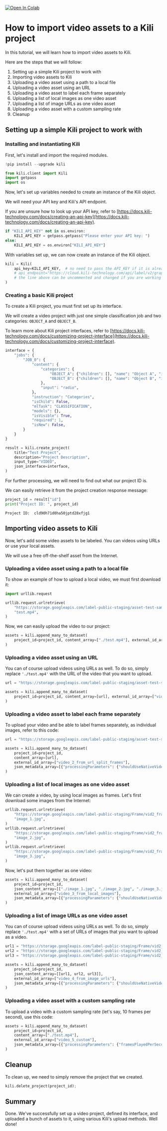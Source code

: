 <!-- FILE AUTO GENERATED BY docs/utils.py DO NOT EDIT DIRECTLY -->
<a href="https://colab.research.google.com/github/kili-technology/kili-python-sdk/blob/master/recipes/importing_video_assets.ipynb" target="_parent"><img src="https://colab.research.google.com/assets/colab-badge.svg" alt="Open In Colab"/></a>

# How to import video assets to a Kili project

In this tutorial, we will learn how to import video assets to Kili.

Here are the steps that we will follow:

1. Setting up a simple Kili project to work with
2. Importing video assets to Kili
  1. Uploading a video asset using a path to a local file
  2. Uploading a video asset using an URL
  3. Uploading a video asset to label each frame separately
  4. Uploading a list of local images as one video asset
  5. Uploading a list of image URLs as one video asset
  6. Uploading a video asset with a custom sampling rate
3. Cleanup

## Setting up a simple Kili project to work with

### Installing and instantiating Kili

First, let's install and import the required modules.


```python
!pip install --upgrade kili
```


```python
from kili.client import Kili
import getpass
import os
```

Now, let's set up variables needed to create an instance of the Kili object.

We will need your API key and Kili's API endpoint.

If you are unsure how to look up your API key, refer to [https://docs.kili-technology.com/docs/creating-an-api-key](https://docs.kili-technology.com/docs/creating-an-api-key).


```python
if "KILI_API_KEY" not in os.environ:
    KILI_API_KEY = getpass.getpass("Please enter your API key: ")
else:
    KILI_API_KEY = os.environ["KILI_API_KEY"]
```

With variables set up, we can now create an instance of the Kili object.


```python
kili = Kili(
    api_key=KILI_API_KEY,  # no need to pass the API_KEY if it is already in your environment variables
    # api_endpoint="https://cloud.kili-technology.com/api/label/v2/graphql",
    # the line above can be uncommented and changed if you are working with an on-premise version of Kili
)
```

### Creating a basic Kili project

To create a Kili project, you must first set up its interface.

We will create a video project with just one simple classification job and two categories: `OBJECT_A` and `OBJECT_B`.

To learn more about Kili project interfaces, refer to [https://docs.kili-technology.com/docs/customizing-project-interface](https://docs.kili-technology.com/docs/customizing-project-interface).


```python
interface = {
    "jobs": {
        "JOB_0": {
            "content": {
                "categories": {
                    "OBJECT_A": {"children": [], "name": "Object A", "id": "category3"},
                    "OBJECT_B": {"children": [], "name": "Object B", "id": "category4"},
                },
                "input": "radio",
            },
            "instruction": "Categories",
            "isChild": False,
            "mlTask": "CLASSIFICATION",
            "models": {},
            "isVisible": True,
            "required": 1,
            "isNew": False,
        }
    }
}

result = kili.create_project(
    title="Test Project",
    description="Project Description",
    input_type="VIDEO",
    json_interface=interface,
)
```

For further processing, we will need to find out what our project ID is.

We can easily retrieve it from the project creation response message:


```python
project_id = result["id"]
print("Project ID: ", project_id)
```

    Project ID:  cld90h71d0ha50jptd28xfjg1


## Importing video assets to Kili

Now, let's add some video assets to be labeled.
You can videos using URLs or use your local assets.

We will use a free off-the-shelf asset from the Internet.

### Uploading a video asset using a path to a local file

To show an example of how to upload a local video, we must first download it:


```python
import urllib.request

urllib.request.urlretrieve(
    "https://storage.googleapis.com/label-public-staging/asset-test-sample/video/short_video.mp4",
    "test.mp4",
)
```

Now, we can easily upload the video to our project:


```python
assets = kili.append_many_to_dataset(
    project_id=project_id, content_array=["./test.mp4"], external_id_array=["video_1_from_local"]
)
```

### Uploading a video asset using an URL

You can of course upload videos using URLs as well. To do so, simply replace `'./test.mp4'` with the URL of the video that you want to upload.


```python
url = "https://storage.googleapis.com/label-public-staging/asset-test-sample/video/short_video.mp4"

assets = kili.append_many_to_dataset(
    project_id=project_id, content_array=[url], external_id_array=["video_2_from_url"]
)
```

### Uploading a video asset to label each frame separately

To upload your video and be able to label frames separately, as individual images, refer to this code:


```python
url = "https://storage.googleapis.com/label-public-staging/asset-test-sample/video/short_video.mp4"

assets = kili.append_many_to_dataset(
    project_id=project_id,
    content_array=[url],
    external_id_array=["video_2_from_url_split_frames"],
    json_metadata_array=[{"processingParameters": {"shouldUseNativeVideo": False}}],
)
```

### Uploading a list of local images as one video asset

We can create a video, by using local images as frames. Let's first download some images from the Internet:


```python
urllib.request.urlretrieve(
    "https://storage.googleapis.com/label-public-staging/Frame/vid2_frame/video2-img000001.jpg",
    "image_1.jpg",
)
urllib.request.urlretrieve(
    "https://storage.googleapis.com/label-public-staging/Frame/vid2_frame/video2-img000002.jpg",
    "image_2.jpg",
)
urllib.request.urlretrieve(
    "https://storage.googleapis.com/label-public-staging/Frame/vid2_frame/video2-img000003.jpg",
    "image_3.jpg",
)
```

Now, let's put them together as one video:


```python
assets = kili.append_many_to_dataset(
    project_id=project_id,
    json_content_array=[["./image_1.jpg", "./image_2.jpg", "./image_3.jpg"]],
    external_id_array=["video_3_from_local_images"],
    json_metadata_array=[{"processingParameters": {"shouldUseNativeVideo": False}}],
)
```

### Uploading a list of image URLs as one video asset

You can of course upload videos using URLs as well. To do so, simply replace `'./test.mp4'` with a set of URLs of images that you want to upload as a video.


```python
url1 = "https://storage.googleapis.com/label-public-staging/Frame/vid2_frame/video2-img000001.jpg"
url2 = "https://storage.googleapis.com/label-public-staging/Frame/vid2_frame/video2-img000002.jpg"
url3 = "https://storage.googleapis.com/label-public-staging/Frame/vid2_frame/video2-img000003.jpg"

assets = kili.append_many_to_dataset(
    project_id=project_id,
    json_content_array=[[url1, url2, url3]],
    external_id_array=["video_4_from_image_urls"],
    json_metadata_array=[{"processingParameters": {"shouldUseNativeVideo": False}}],
)
```

### Uploading a video asset with a custom sampling rate

To upload a video with a custom sampling rate (let's say, 10 frames per second), use this code:


```python
assets = kili.append_many_to_dataset(
    project_id=project_id,
    content_array=["./test.mp4"],
    external_id_array=["video_5_custom"],
    json_metadata_array=[{"processingParameters": {"framesPlayedPerSecond": 10}}],
)
```

## Cleanup

To clean up, we need to simply remove the project that we created.


```python
kili.delete_project(project_id);
```

## Summary

Done. We've successfully set up a video project, defined its interface, and uploaded a bunch of assets to it, using various Kili's upload methods. Well done!

